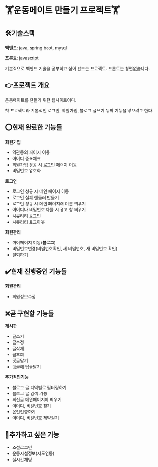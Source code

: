 # :weight_lifting:운동메이트 만들기 프로젝트:weight_lifting:

## :hammer_and_wrench:기술스택

**백엔드**: java, spring boot, mysql

**프론트**: javascript

기본적으로 백엔드 기술을 공부하고 싶어 만드는 프로젝트. 프론트는 형편없습니다.

## :point_right:프로젝트 개요

운동메이트를 만들기 위한 웹사이트이다. 

첫 프로젝트라 기본적인 로그인, 회원가입, 블로그 글쓰기 등의 기능을 넣으려고 한다.

## :o:현재 완료한 기능들

**회원가입**
- 약관동의 페이지 이동
- 아이디 중복체크
- 회원가입 성공 시 로그인 페이지 이동
- 비밀번호 암호화

**로그인**
- 로그인 성공 시 메인 페이지 이동
- 로그인 실패 핸들러 만들기
- 로그인 성공 시 메인 페이지에 이름 띄우기
- 아이디나 비밀번호 다를 시 경고 창 띄우기
- 시큐리티 로그인
- 시큐리티 로그아웃

**회원관리**
- 마이페이지 이동(**블로그**)
- 비밀번호변경(비밀번호확인, 새 비밀번호, 새 비밀번호 확인)
- 탈퇴하기

## :heavy_check_mark:현재 진행중인 기능들

**회원관리**
- 회원정보수정

## :x:곧 구현할 기능들

**게시판**

- 글쓰기
- 글수정
- 글삭제
- 글조회
- 댓글달기
- 댓글에 답글달기

**추가적인기능**

- 블로그 글 지역별로 필터링하기
- 블로그 글 검색 기능
- 최신글 메인페이지에 띄우기
- 아이디, 비밀번호 찾기
- 본인인증하기
- 아이디, 비밀번호 제약걸기

## 	:triangular_flag_on_post:추가하고 싶은 기능

- 소셜로그인
- 운동시설정보(지도연동)
- 실시간채팅

